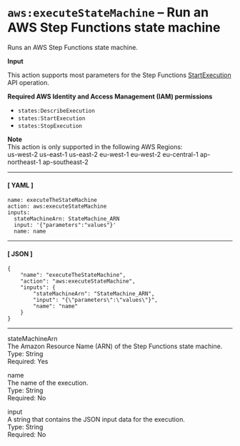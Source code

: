 # `aws:executeStateMachine` – Run an AWS Step Functions state machine<a name="automation-action-executeStateMachine"></a>

Runs an AWS Step Functions state machine\.

**Input**

This action supports most parameters for the Step Functions [StartExecution](https://docs.aws.amazon.com/step-functions/latest/apireference/API_StartExecution.html) API operation\.

**Required AWS Identity and Access Management \(IAM\) permissions**
+ `states:DescribeExecution`
+ `states:StartExecution`
+ `states:StopExecution`

**Note**  
This action is only supported in the following AWS Regions:  
us\-west\-2
us\-east\-1
us\-east\-2
eu\-west\-1
eu\-west\-2
eu\-central\-1
ap\-northeast\-1
ap\-southeast\-2

------
#### [ YAML ]

```
name: executeTheStateMachine
action: aws:executeStateMachine
inputs:
  stateMachineArn: StateMachine_ARN
  input: '{"parameters":"values"}'
  name: name
```

------
#### [ JSON ]

```
{
    "name": "executeTheStateMachine",
    "action": "aws:executeStateMachine",
    "inputs": {
        "stateMachineArn": "StateMachine_ARN",
        "input": "{\"parameters\":\"values\"}",
        "name": "name"
    }
}
```

------

stateMachineArn  
The Amazon Resource Name \(ARN\) of the Step Functions state machine\.  
Type: String  
Required: Yes

name  
The name of the execution\.  
Type: String  
Required: No

input  
A string that contains the JSON input data for the execution\.  
Type: String  
Required: No